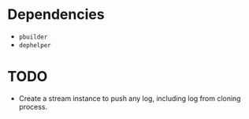 # Dependencies

- `pbuilder`
- `dephelper`


# TODO
- Create a stream instance to push any log, including log from cloning process.
